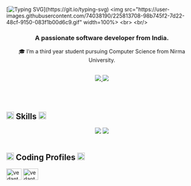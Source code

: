 [![Typing SVG](https://readme-typing-svg.herokuapp.com?font=Poppins&weight=500&size=25&pause=1000&color=FFFFFF&background=010019BA&center=true&vCenter=true&width=1000&height=150&lines=Hey+there!;My+name+is+Vedant+Kavar.;I'm+a+Computer+Science+enthusiast.;I+explore+challenges+and+develop+scalable+solutions.;Nice+meeting+you!+Feel+free+to+reach+out.)](https://git.io/typing-svg)
<img src="https://user-images.githubusercontent.com/74038190/225813708-98b745f2-7d22-48cf-9150-083f1b00d6c9.gif" width=100%>
<br>
<br/>
<div align="center">

 <h3>A passionate software developer from India.</h3>

</div>

<div align="center">
 
 🎓 I’m a third year student pursuing Computer Science from Nirma University.

</div>

 <br/>
 
<div align="center"> 
  <a href="mailto:vedantkavar24@gmail.com">
    <img src="https://img.shields.io/badge/Gmail-333333?style=for-the-badge&logo=gmail&logoColor=red" />
  </a>
  <a href="https://www.linkedin.com/in/vedant-kavar-83ab2b288" target="_blank">
    <img src="https://img.shields.io/badge/LinkedIn-0077B5?style=for-the-badge&logo=linkedin&logoColor=white" target="_blank" />
  </a>
<!--   <a href="https://github.com/Vedantkavar" target="_blank">
     <img src="https://img.shields.io/badge/Portfolio-FF5722?style=for-the-badge&logo=todoist&logoColor=white" target="_blank" /> <!-- sqlite, safari, google-chrome are other good icon options -->
<!--   </a> -->
</div>

<br/><br/>

## <img height="20" src="https://user-images.githubusercontent.com/74038190/212284087-bbe7e430-757e-4901-90bf-4cd2ce3e1852.gif" />   Skills   <img height="20" src="https://user-images.githubusercontent.com/74038190/212284087-bbe7e430-757e-4901-90bf-4cd2ce3e1852.gif" />

<div align="center">
<!--   <div style="display: inline-block; vertical-align: top;">
    <img src="https://github.com/user-attachments/assets/fddcdbcd-5ea2-4416-9f59-ca7fd9394aca" width="300">
  </div> -->
  <div style="display: inline-block; vertical-align: top;">
    <img src="https://skillicons.dev/icons?i=bash,c,cpp,java,python,git,vscode,github,mysql,mongodb"/>
    <img src="https://skillicons.dev/icons?i=bootstrap,css,vite,django,flask,html,js,nextjs,nodejs,react,svelte,tailwind,typescript,figma" /><br>
  </div>
</div>


<br/>

## <img src="https://user-images.githubusercontent.com/74038190/216122028-c05b52fb-983e-4ee8-8811-6f30cd9ea5d5.png" alt="Comet" height="20" /> Coding Profiles <img src="https://user-images.githubusercontent.com/74038190/216122028-c05b52fb-983e-4ee8-8811-6f30cd9ea5d5.png" alt="Comet" height="20" />

<p align="left">
  
  <a href="https://codeforces.com/profile/vedant_patel" target="blank"><img align="center" src="https://raw.githubusercontent.com/rahuldkjain/github-profile-readme-generator/master/src/images/icons/Social/codeforces.svg" alt="vedant_patel" height="30" width="40" /></a>
  <a href="https://leetcode.com/u/vedantkavar" target="blank"><img align="center" src="https://raw.githubusercontent.com/rahuldkjain/github-profile-readme-generator/master/src/images/icons/Social/leet-code.svg" alt="vedantkavar" height="30" width="40" /></a>
</p>

